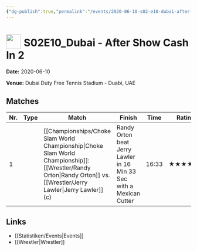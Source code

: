 ```yaml
---
{"dg-publish":true,"permalink":"/events/2020-06-10-s02-e10-dubai-after-show-cash-in-2/","title":"S02E10_Dubai - After Show Cash In 2","noteIcon":""}
---
```



# <img src="https://github.com/CptSpaulding1980/choke-slam-wrestling/releases/download/images/ChokeSlam.png" width="40" style="vertical-align:bottom; margin-right:8px;">**S02E10_Dubai - After Show Cash In 2**

**Date:** 2020-06-10

**Venue:** Dubai Duty Free Tennis Stadium - Duabi, UAE

## Matches

| Nr. | Type | Match | Finish | Time | Rating | Score |
|-----|------|-------|--------|------|--------|-------|
| 1 |  | [[Championships/Choke Slam World Championship\|Choke Slam World Championship]]: [[Wrestler/Randy Orton\|Randy Orton]] vs. [[Wrestler/Jerry Lawler\|Jerry Lawler]] (c) | Randy Orton beat Jerry Lawler in 16 Min 33 Sec with a Mexican Cutter | 16:33 | ★★★★1/2 | 92 |

## Links
- [[Statistiken/Events\|Events]]
- [[Wrestler\|Wrestler]]
